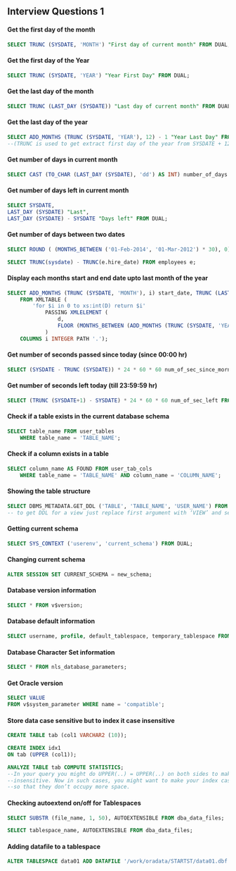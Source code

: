 ## Interview Questions 1

#### Get the first day of the month

```sql
SELECT TRUNC (SYSDATE, 'MONTH') "First day of current month" FROM DUAL;
```

#### Get the first day of the Year

```sql
SELECT TRUNC (SYSDATE, 'YEAR') "Year First Day" FROM DUAL;
```

#### Get the last day of the month

```sql
SELECT TRUNC (LAST_DAY (SYSDATE)) "Last day of current month" FROM DUAL;
```

#### Get the last day of the year

```sql
SELECT ADD_MONTHS (TRUNC (SYSDATE, 'YEAR'), 12) - 1 "Year Last Day" FROM DUAL
--(TRUNC is used to get extract first day of the year from SYSDATE + 12 months = 1st Jan next year) - 1 day
```

#### Get number of days in current month

```sql
SELECT CAST (TO_CHAR (LAST_DAY (SYSDATE), 'dd') AS INT) number_of_days FROM DUAL;
```

#### Get number of days left in current month

```sql
SELECT SYSDATE,
LAST_DAY (SYSDATE) "Last",
LAST_DAY (SYSDATE) - SYSDATE "Days left" FROM DUAL;
```

#### Get number of days between two dates

```sql
SELECT ROUND ( (MONTHS_BETWEEN ('01-Feb-2014', '01-Mar-2012') * 30), 0) num_of_days FROM DUAL;
```

```sql
SELECT TRUNC(sysdate) - TRUNC(e.hire_date) FROM employees e;
```

#### Display each months start and end date upto last month of the year

```sql
SELECT ADD_MONTHS (TRUNC (SYSDATE, 'MONTH'), i) start_date, TRUNC (LAST_DAY (ADD_MONTHS (SYSDATE, i))) end_date
    FROM XMLTABLE (
        'for $i in 0 to xs:int(D) return $i'
            PASSING XMLELEMENT (
                d,
                FLOOR (MONTHS_BETWEEN (ADD_MONTHS (TRUNC (SYSDATE, 'YEAR') - 1, 12), SYSDATE))
            )
    COLUMNS i INTEGER PATH '.');
```

#### Get number of seconds passed since today (since 00:00 hr)

```sql
SELECT (SYSDATE - TRUNC (SYSDATE)) * 24 * 60 * 60 num_of_sec_since_morning FROM DUAL;
```

#### Get number of seconds left today (till 23:59:59 hr)

```sql
SELECT (TRUNC (SYSDATE+1) - SYSDATE) * 24 * 60 * 60 num_of_sec_left FROM DUAL;
```

#### Check if a table exists in the current database schema

```sql
SELECT table_name FROM user_tables
    WHERE table_name = 'TABLE_NAME';
```

#### Check if a column exists in a table

```sql
SELECT column_name AS FOUND FROM user_tab_cols
    WHERE table_name = 'TABLE_NAME' AND column_name = 'COLUMN_NAME';
```

#### Showing the table structure

```sql
SELECT DBMS_METADATA.GET_DDL ('TABLE', 'TABLE_NAME', 'USER_NAME') FROM DUAL;
-- to get DDL for a view just replace first argument with ‘VIEW’ and second with your view name and so.
```

#### Getting current schema

```sql
SELECT SYS_CONTEXT ('userenv', 'current_schema') FROM DUAL;
```

#### Changing current schema

```sql
ALTER SESSION SET CURRENT_SCHEMA = new_schema;
```

#### Database version information

```sql
SELECT * FROM v$version;
```

#### Database default information

```sql
SELECT username, profile, default_tablespace, temporary_tablespace FROM dba_users;
```

#### Database Character Set information

```sql
SELECT * FROM nls_database_parameters;
```

#### Get Oracle version

```sql
SELECT VALUE
FROM v$system_parameter WHERE name = 'compatible';
```

#### Store data case sensitive but to index it case insensitive

```sql
CREATE TABLE tab (col1 VARCHAR2 (10));

CREATE INDEX idx1
ON tab (UPPER (col1));

ANALYZE TABLE tab COMPUTE STATISTICS;
--In your query you might do UPPER(..) = UPPER(..) on both sides to make it case
--insensitive. Now in such cases, you might want to make your index case insensitive
--so that they don’t occupy more space.
```

#### Checking autoextend on/off for Tablespaces

```sql
SELECT SUBSTR (file_name, 1, 50), AUTOEXTENSIBLE FROM dba_data_files;
```

```sql
SELECT tablespace_name, AUTOEXTENSIBLE FROM dba_data_files;
```

#### Adding datafile to a tablespace

```sql
ALTER TABLESPACE data01 ADD DATAFILE '/work/oradata/STARTST/data01.dbf'SIZE 1000M AUTOEXTEND OFF;
```

